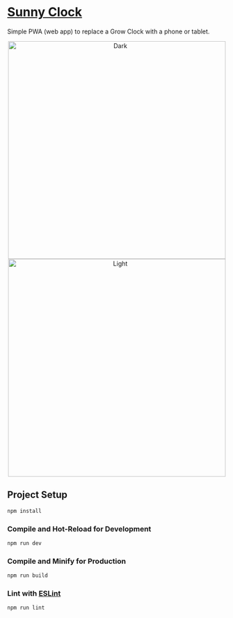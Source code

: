# [Sunny Clock](https://sunny-clock.vercel.app/moon)

Simple PWA (web app) to replace a Grow Clock with a phone or tablet.

<p align="center">
  <img alt="Dark" src="https://github-production-user-asset-6210df.s3.amazonaws.com/7858787/247794449-c6ae6993-6c98-4b75-b817-ed2054ce4823.png" height="500px">
  <img alt="Light" src="https://github-production-user-asset-6210df.s3.amazonaws.com/7858787/247794451-1c0d294d-e59b-4aa5-a0ef-550a4077c0be.png" height="500px">
</p>

## Project Setup

```sh
npm install
```

### Compile and Hot-Reload for Development

```sh
npm run dev
```

### Compile and Minify for Production

```sh
npm run build
```

### Lint with [ESLint](https://eslint.org/)

```sh
npm run lint
```

